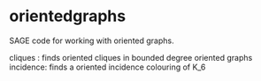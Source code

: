 # orientedgraphs
SAGE code for working with oriented graphs.

cliques : finds oriented cliques in bounded degree oriented graphs
incidence: finds a oriented incidence colouring of K_6


